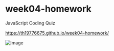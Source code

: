 # week04-homework
JavaScript Coding Quiz

https://th19776675.github.io/week04-homework/

![image](https://user-images.githubusercontent.com/96102235/158155570-63382387-4012-4d4d-8208-7c645eead567.png)
